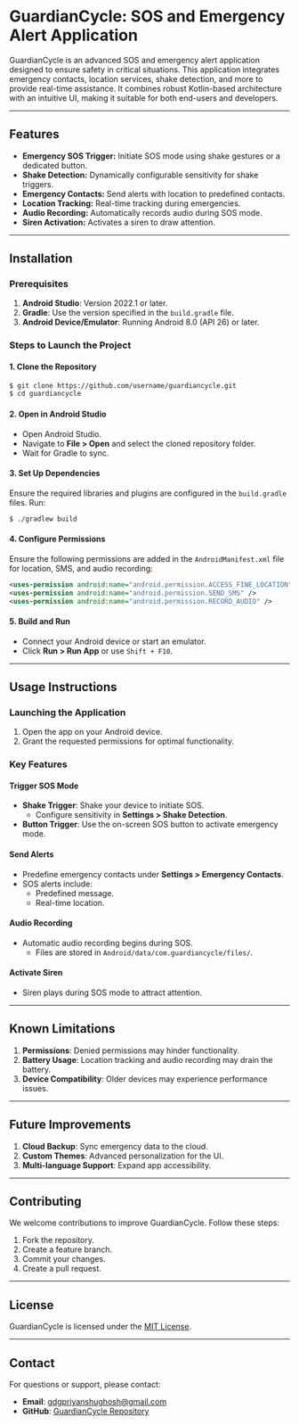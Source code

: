 # GuardianCycle: SOS and Emergency Alert Application

GuardianCycle is an advanced SOS and emergency alert application designed to ensure safety in critical situations. This application integrates emergency contacts, location services, shake detection, and more to provide real-time assistance. It combines robust Kotlin-based architecture with an intuitive UI, making it suitable for both end-users and developers.

---

## Features
- **Emergency SOS Trigger:** Initiate SOS mode using shake gestures or a dedicated button.
- **Shake Detection:** Dynamically configurable sensitivity for shake triggers.
- **Emergency Contacts:** Send alerts with location to predefined contacts.
- **Location Tracking:** Real-time tracking during emergencies.
- **Audio Recording:** Automatically records audio during SOS mode.
- **Siren Activation:** Activates a siren to draw attention.

---

## Installation

### Prerequisites
1. **Android Studio**: Version 2022.1 or later.
2. **Gradle**: Use the version specified in the `build.gradle` file.
3. **Android Device/Emulator**: Running Android 8.0 (API 26) or later.

### Steps to Launch the Project

#### 1. Clone the Repository
```bash
$ git clone https://github.com/username/guardiancycle.git
$ cd guardiancycle
```

#### 2. Open in Android Studio
- Open Android Studio.
- Navigate to **File > Open** and select the cloned repository folder.
- Wait for Gradle to sync.

#### 3. Set Up Dependencies
Ensure the required libraries and plugins are configured in the `build.gradle` files.
Run:
```bash
$ ./gradlew build
```

#### 4. Configure Permissions
Ensure the following permissions are added in the `AndroidManifest.xml` file for location, SMS, and audio recording:
```xml
<uses-permission android:name="android.permission.ACCESS_FINE_LOCATION" />
<uses-permission android:name="android.permission.SEND_SMS" />
<uses-permission android:name="android.permission.RECORD_AUDIO" />
```

#### 5. Build and Run
- Connect your Android device or start an emulator.
- Click **Run > Run App** or use `Shift + F10`.

---

## Usage Instructions

### Launching the Application
1. Open the app on your Android device.
2. Grant the requested permissions for optimal functionality.

### Key Features
#### **Trigger SOS Mode**
- **Shake Trigger**: Shake your device to initiate SOS.
  - Configure sensitivity in **Settings > Shake Detection**.
- **Button Trigger**: Use the on-screen SOS button to activate emergency mode.

#### **Send Alerts**
- Predefine emergency contacts under **Settings > Emergency Contacts**.
- SOS alerts include:
  - Predefined message.
  - Real-time location.

#### **Audio Recording**
- Automatic audio recording begins during SOS.
  - Files are stored in `Android/data/com.guardiancycle/files/`.

#### **Activate Siren**
- Siren plays during SOS mode to attract attention.

---

## Known Limitations
1. **Permissions**: Denied permissions may hinder functionality.
2. **Battery Usage**: Location tracking and audio recording may drain the battery.
3. **Device Compatibility**: Older devices may experience performance issues.

---

## Future Improvements
1. **Cloud Backup**: Sync emergency data to the cloud.
2. **Custom Themes**: Advanced personalization for the UI.
3. **Multi-language Support**: Expand app accessibility.

---

## Contributing
We welcome contributions to improve GuardianCycle. Follow these steps:
1. Fork the repository.
2. Create a feature branch.
3. Commit your changes.
4. Create a pull request.

---

## License
GuardianCycle is licensed under the [MIT License](LICENSE).

---

## Contact
For questions or support, please contact:
- **Email**: gdgpriyanshughosh@gmail.com
- **GitHub**: [GuardianCycle Repository](https://github.com/Priyanshu-Ghosh-unplugged/guardiancycle)

